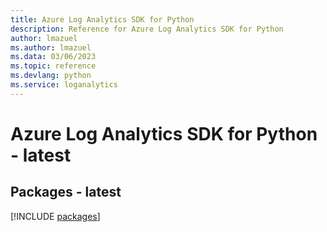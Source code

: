 ```yaml
---
title: Azure Log Analytics SDK for Python
description: Reference for Azure Log Analytics SDK for Python
author: lmazuel
ms.author: lmazuel
ms.data: 03/06/2023
ms.topic: reference
ms.devlang: python
ms.service: loganalytics
---
```

# Azure Log Analytics SDK for Python - latest
## Packages - latest
[!INCLUDE [packages](log-analytics-index.md)]